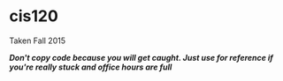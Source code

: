 # cis120
Taken Fall 2015 

***Don't copy code because you will get caught. Just use for reference if you're really stuck and office hours are full***
